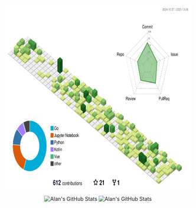 <p align="center">
  <picture>
    <source
      media="(prefers-color-scheme: dark)"
      srcset="./profile-3d-night.svg"
    />
    <source
      media="(prefers-color-scheme: light)"
      srcset="./profile-3d.svg"
    />
    <img
      height="500"
      alt="3D Profile Image"
      src="./profile-3d.svg"
    />
  </picture>
</p>

<p align="center" >
  <picture  >
    <source media="(prefers-color-scheme: dark)" width="350" srcset="https://github-readme-stats.vercel.app/api?username=alanxtl&count_private=true&include_all_commits=true&show_icons=true&hide_border=true&theme=tokyonight" />
    <source media="(prefers-color-scheme: light)" width="350" srcset="https://github-readme-stats.vercel.app/api?username=alanxtl&count_private=true&include_all_commits=true&show_icons=true&hide_border=true" />
    <img alt="Alan's GitHub Stats" src="https://github-readme-stats.vercel.app/api?username=alanxtl&count_private=true&include_all_commits=true&show_icons=true&hide_border=true" />
  </picture>
  <picture width="30" >
    <source media="(prefers-color-scheme: dark)" width="350" srcset="https://streak-stats.demolab.com/?user=alanxtl&theme=transparent&date_format=%5BY.%5Dn.j&count_private=true&include_all_commits=true&hide_border=true&theme=tokyonight" />
    <source media="(prefers-color-scheme: light)" width="350" srcset="https://streak-stats.demolab.com/?user=alanxtl&theme=transparent&date_format=%5BY.%5Dn.j&count_private=true&include_all_commits=true&hide_border=true" />
    <img alt="Alan's GitHub Stats" src="https://streak-stats.demolab.com/?user=alanxtl&theme=transparent&date_format=%5BY.%5Dn.j&count_private=true&include_all_commits=true&hide_border=true" />
  </picture>
</p>
